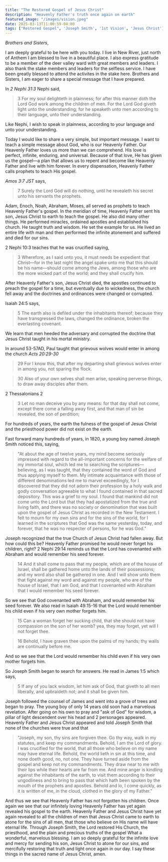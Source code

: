 ```yaml
---
title: "The Restored Gospel of Jesus Christ"
description: "Heavenly Father's truth once again on earth"
featured_image: "/images/vision.jpeg"
date: 2025-03-13T11:00:59-04:00
tags: ["Restored Gospel", 'Joseph Smith', '1st Vision', 'Jesus Christ']
---
```


*Brothers and Sisters*,

I am deeply grateful to be here with you today. I live in New River, just north of Anthem I am blessed to live in a beautiful place. I also express gratitude to be a member of the deer valley ward with great members and leaders. I also thank the stake members and leaders for the selfless service. I have been greatly blessed to attend the activites in the stake here. Brothers and Sisters, I am eager to share a special message that I have prepared. 

In *2 Nephi 31:3* Nephi said,

> 3 For my soul delighteth in plainness; for after this manner doth the Lord God work among the children of men. For the Lord God giveth light unto the understanding; for he speaketh unto men according to their language, unto their understanding.

Like Nephi, I wish to speak in plainness, according to your language and unto your understanding.

Today I would like to share a very simple, but important message. I want to teach a simple message about God, who is our Heavenly Father. Our Heavenly Father loves us more than we can comprehend. His love is perfect, infinite, enduring, and universal. Because of that love, He has given us the gospel—a plan that allows us to repent and become like Heavenly Father and live with him forever. In every dispensation, Heavenly Father calls prophets to teach His gospel.

*Amos 3:7 JST* says,

> 7 Surely the Lord God will do nothing, until he revealeth his secret unto his servants the prophets.

Adam, Enoch, Noah, Abraham, Moses, all served as prophets to teach Heavenly Father's gospel. In the meridian of time, Heavenly Father sent his son, Jesus Christ to earth to teach the gospel. He also did many other things. He performed miracles, ordained apostles and established his church. He taught truth and wisdom. He set the example for us. He lived an entire life with man and then performed the infinite atonement and suffered and died for our sins. 

2 Nephi 10:3 teaches that he was crucified saying, 

> 3 Wherefore, as I said unto you, it must needs be expedient that Christ—for in the last night the angel spake unto me that this should be his name—should come among the Jews, among those who are the more wicked part of the world; and they shall crucify him.

After Heavenly Father's son, Jesus Christ died, the apostles continued to preach the gospel for a time, but eventually due to wickedness, the church fell away and the doctrines and ordinances were changed or corrupted. 

Isaiah 24:5 says,

> 5 The earth also is defiled under the inhabitants thereof; because they have transgressed the laws, changed the ordinance, broken the everlasting covenant.

We learn that men heeded the adversary and corrupted the doctrine that Jesus Christ taught in his mortal ministry. 

In around 53-57AD, Paul taught that grievous wolves would enter in among the church *Acts 20:29-30*

> 29 For I know this, that after my departing shall grievous wolves enter in among you, not sparing the flock.

> 30 Also of your own selves shall men arise, speaking perverse things, to draw away disciples after them.

2 Thessalonians 2

> 3 Let no man deceive you by any means: for that day shall not come, except there come a falling away first, and that man of sin be revealed, the son of perdition;

For hundreds of years, the earth the fulness of the gospel of Jesus Christ and the priesthood power did not exist on the earth.

Fast forward many hundreds of years, in 1820, a young boy named Joseph Smith noticed this, saying,

> "At about the age of twelve years, my mind become seriously impressed with regard to the all-important concerns for the welfare of my immortal soul, which led me to searching the scriptures—believing, as I was taught, that they contained the word of God and thus applying myself to them. My intimate acquaintance with those of different denominations led me to marvel exceedingly, for I discovered that they did not adorn their profession by a holy walk and godly conversation agreeable to what I found contained in that sacred depository. This was a grief to my soul. I found that mankind did not come unto the Lord but that they had apostatized from the true and living faith, and there was no society or denomination that was built upon the gospel of Jesus Christ as recorded in the New Testament. I felt to mourn for my own sins and for the sins of the world, for I learned in the scriptures that God was the same yesterday, today, and forever, that he was no respecter of persons, for he was God."

Joseph recognized that the true Church of Jesus Christ had fallen away. But how could this be? Heavenly Father promised he would never forget his children, right? 2 Nephi 29:14 reminds us that the Lord has covenanted with Abraham and would remember his seed forever.

> 14 And it shall come to pass that my people, which are of the house of Israel, shall be gathered home unto the lands of their possessions; and my word also shall be gathered in one. And I will show unto them that fight against my word and against my people, who are of the house of Israel, that I am God, and that I covenanted with Abraham that I would remember his seed forever.

So we see that God covenanted with Abraham, and would remember his seed forever. We also read in Isaiah 49:15-16 that the Lord would remember his child even if his very own mother forgets him.

> 15 Can a woman forget her sucking child, that she should not have compassion on the son of her womb? yea, they may forget, yet will I not forget thee.

> 16 Behold, I have graven thee upon the palms of my hands; thy walls are continually before me.

And so we see that the Lord would remember his child even if his very own mother forgets him.

So Joseph Smith began to search for answers. He read in James 1:5 which says,

> 5 If any of you lack wisdom, let him ask of God, that giveth to all men liberally, and upbraideth not; and it shall be given him.

Joseph followed the counsel of James and went into a grove of trees and began to pray. The young boy of only 14 years old soon had a marvelous revelation. After going on his own to pray and "ask of God" for wisdom, a pillar of light descendent over his head and 2 personages appeared. Heavenly Father and Jesus Christ appeared and told Joseph Smith that none of the churches were true and that

> "Joseph, my son, thy sins are forgiven thee. Go thy way, walk in my statutes, and keep my commandments. Behold, I am the Lord of glory. I was crucified for the world, that all those who believe on my name may have eternal life. Behold, the world lieth in sin at this time, and none doeth good, no, not one. They have turned aside from the gospel and keep not my commandments. They draw near to me with their lips while their hearts are far from me. And mine anger is kindling against the inhabitants of the earth, to visit them according to their ungodliness and to bring to pass that which hath been spoken by the mouth of the prophets and apostles. Behold and lo, I come quickly, as it is written of me, in the cloud, clothed in the glory of my Father."

And thus we see that Heavenly Father has not forgotten his children. Once again we see that our infinitely loving Heavenly Father has yet again revealed his gospel to the earth. Heavenly Father and Jesus Christ have yet again revealed to all the children of men that Jesus Christ came to earth to atone for the sins of all men, that those who believe on His name will have eternal life. Through Joseph Smith, the Lord restored His Church, the priesthood, and the plain and precious truths of the gospel What a wonderful, marvelous blessing. I am so deeply grateful for the infinite love and mercy for sending his son, Jesus Christ to atone for our sins, and mercifully restoring that truth and light once again in our day. I say these things in the sacred name of Jesus Christ, amen. 

<!-- ![tree](/images/posts/vision.png) -->

<!-- One of the things that Heavenly Father told Joseph Smith to do was translate the Book of Mormon from the gold plates that had been put into the earth hundreds of years ago by the Prophet Moroni. Joseph Smith then translated the gold plates, and now we have 

<!-- In His infinite mercy, our Heavenly Father prepared the way for the gospel to be restored in its fullness. This restoration began with a young man named Joseph Smith. . Joseph Smith served as an instrument in the Lord’s hands, and through him, the heavens were opened once more. -->
